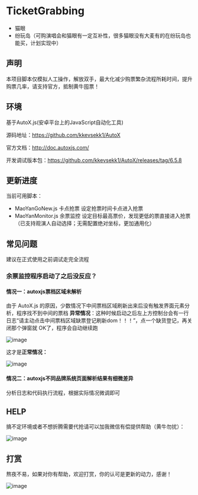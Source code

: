 # TicketGrabbing
- 猫眼
- 纷玩岛（可购演唱会和猫眼有一定互补性，很多猫眼没有大麦有的在纷玩岛也能买，计划实现中）

## 声明
本项目脚本仅模拟人工操作，解放双手，最大化减少购票繁杂流程所耗时间，提升购票几率，请支持官方，抵制黄牛囤票！

## 环境
基于AutoX.js(安卓平台上的JavaScript自动化工具)

源码地址：https://github.com/kkevsekk1/AutoX

官方文档：http://doc.autoxjs.com/

开发调试版本包：https://github.com/kkevsekk1/AutoX/releases/tag/6.5.8


## 更新进度
当前可用脚本：
- MaoYanGoNew.js 卡点抢票 设定抢票时间卡点进入抢票
- MaoYanMonitor.js 余票监控 设定目标最高票价，发现更低的票直接进入抢票（已支持观演人自动选择；无需配置绝对坐标，更加通用化）

## 常见问题
建议在正式使用之前调试走完全流程

### 余票监控程序启动了之后没反应？
#### 情况一：autoxjs票档区域未解析
由于 AutoX.js 的原因，少数情况下中间票档区域刷新出来后没有触发界面元素分析，程序找不到中间的票档
**异常情况**：这种时候启动之后左上方控制台会有一行日志“请主动点击中间票档区域缺票登记刷新dom！！！”，点一个缺货登记，再关闭那个弹窗就 OK了，程序会自动继续跑

![image](https://github.com/Pactum7/ticket-grabbing/assets/45119228/3a7e536b-6f82-41e2-bf47-b2c599599978)

这才是**正常情况：**

![image](https://github.com/Pactum7/ticket-grabbing/assets/45119228/16ce51c3-27b1-4d21-a79e-f240d79ca7f8)


#### 情况二：autoxjs不同品牌系统页面解析结果有细微差异
分析日志和代码执行流程，根据实际情况微调即可

## HELP
搞不定环境或者不想折腾需要代抢请可以加我微信有偿提供帮助（黄牛勿扰）：

![image](https://github.com/Pactum7/ticket-grabbing/assets/45119228/c3dd4072-c295-406f-82e6-94729f8753f2)



## 打赏
熬夜不易，如果对你有帮助，欢迎打赏，你的认可是更新的动力，感谢！

![image](https://github.com/Pactum7/ticket-grabbing/assets/45119228/ac984eb7-b000-4da3-9ebf-d74891b8aaa5)
